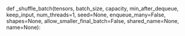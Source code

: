 
def \_shuffle_batch(tensors, batch_size, capacity, min_after_dequeue,
                   keep_input, num_threads=1, seed=None, enqueue_many=False,
                   shapes=None, allow_smaller_final_batch=False,
                   shared_name=None, name=None):

